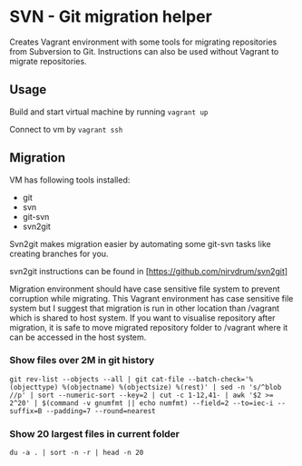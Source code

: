 # SVN - Git migration helper

Creates Vagrant environment with some tools for migrating repositories from Subversion to Git.
Instructions can also be used without Vagrant to migrate repositories.

## Usage

Build and start virtual machine by running
`vagrant up`

Connect to vm by `vagrant ssh`

## Migration

VM has following tools installed:
- git
- svn
- git-svn
- svn2git

Svn2git makes migration easier by automating some git-svn tasks like creating branches for you.

svn2git instructions can be found in [https://github.com/nirvdrum/svn2git]

Migration environment should have case sensitive file system to prevent corruption while migrating.
This Vagrant environment has case sensitive file system but I suggest that migration is run in other location than /vagrant which is shared to host system.
If you want to visualise repository after migration, it is safe to move migrated repository folder to /vagrant where it can be accessed in the host system.

### Show files over 2M in git history
`git rev-list --objects --all | git cat-file --batch-check='%(objecttype) %(objectname) %(objectsize) %(rest)' | sed -n 's/^blob //p' | sort --numeric-sort --key=2 | cut -c 1-12,41- | awk '$2 >= 2^20' | $(command -v gnumfmt || echo numfmt) --field=2 --to=iec-i --suffix=B --padding=7 --round=nearest`

### Show 20 largest files in current folder
`du -a . | sort -n -r | head -n 20`
